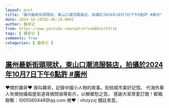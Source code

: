 ```yaml
---
layout: post
title: "廣州最新街頭現狀，東山口潮流服裝店，拍攝於2024年10月7日下午6點許 #廣州"
date: 2024-10-10T02:46:29.000Z
author: 趣哥记
from: https://www.youtube.com/watch?v=688ze7n5l1k
tags: [ 趣哥记 ]
comments: True
categories: [ 趣哥记 ]
---
```

<!--1728528389000-->
[廣州最新街頭現狀，東山口潮流服裝店，拍攝於2024年10月7日下午6點許 #廣州](https://www.youtube.com/watch?v=688ze7n5l1k)
------

<div>
♥關於趣哥♥  我叫趣哥，記錄中國小人物的故事。街拍城市美好記憶。  代海外華人有償拍攝祖屋街道尋根問祖等影片，以解鄉愁之苦。  感謝大家厚愛訂閱！郵箱聯繫：1005560448@qq.com 微❤：nhzyzxj 備註來意。
</div>
